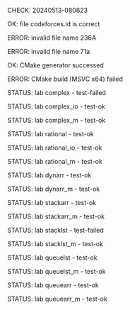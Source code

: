 CHECK: 20240513-080623
OK: file codeforces.id is correct
ERROR: invalid file name 236A
ERROR: invalid file name 71a
OK: CMake generator successed
ERROR: CMake build (MSVC x64) failed
STATUS: lab complex - test-failed
STATUS: lab complex_io - test-ok
STATUS: lab complex_m - test-ok
STATUS: lab rational - test-ok
STATUS: lab rational_io - test-ok
STATUS: lab rational_m - test-ok
STATUS: lab dynarr - test-ok
STATUS: lab dynarr_m - test-ok
STATUS: lab stackarr - test-ok
STATUS: lab stackarr_m - test-ok
STATUS: lab stacklst - test-failed
STATUS: lab stacklst_m - test-ok
STATUS: lab queuelst - test-ok
STATUS: lab queuelst_m - test-ok
STATUS: lab queuearr - test-ok
STATUS: lab queuearr_m - test-ok
